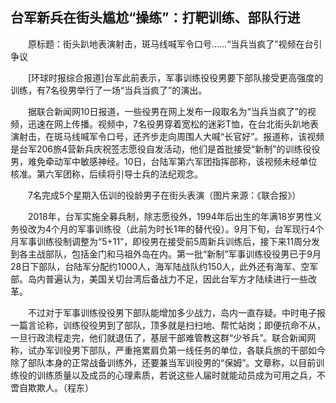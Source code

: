 ## 台军新兵在街头尴尬“操练”：打靶训练、部队行进
　　原标题：街头趴地表演射击，斑马线喊军令口号……“当兵当疯了”视频在台引争议

　　[环球时报综合报道]台军此前表示，军事训练役役男要下部队接受更高强度的训练，有7名役男举行了一场“当兵当疯了”的演出。

　　据联合新闻网10日报道，一些役男在网上发布一段取名为“当兵当疯了”的视频，迅速在网上传播。视频中，7名役男穿着宽松的迷彩T恤，在台北街头趴地表演射击，在斑马线喊军令口号，还齐步走向周围人大喊“长官好”。报道称，该视频是台军206旅4营新兵庆祝签志愿役自发活动，他们是首批接受“新制”的训练役役男，难免牵动军中敏感神经。10日，台陆军第六军团指挥部称，该视频未经单位核准。第六军团称，后续将引导士兵的法纪观念。

　　7名完成5个星期入伍训的役龄男子在街头表演（图片来源：《联合报》）

　　2018年，台军实施全募兵制，除志愿役外，1994年后出生的年满18岁男性义务役改为4个月的军事训练役（此前为时长1年的替代役）。9月下旬，台军现行4个月军事训练役制调整为“5+11”，即役男在接受前5周新兵训练后，接下来11周分发到各主战部队，包括金门和马祖外岛在内。第一批“新制”军事训练役役男已于9月28日下部队，台陆军分配约1000人，海军陆战队约150人，此外还有海军、空军部。岛内普遍认为，美国关切台湾后备战力不足，因此台军方才陆续进行一些改革。

　　不过对于军事训练役役男下部队能增加多少战力，岛内一直存疑。中时电子报一篇言论称，训练役役男到了部队，顶多就是扫扫地、帮忙站岗；即便抗命不从，一旦行政流程走完，他们就退伍了，基层干部难管教这群“少爷兵”。联合新闻网称，试办军训役男下部队，严重拖累肩负第一线任务的单位，各联兵旅的干部如今除了部队本身的正常战备训练外，还要兼当军训役男的“保姆”。文章称，以目前训练役的训练质量以及成员的心理素质，若说这些人届时就能动员成为可用之兵，不啻自欺欺人。（程东）


